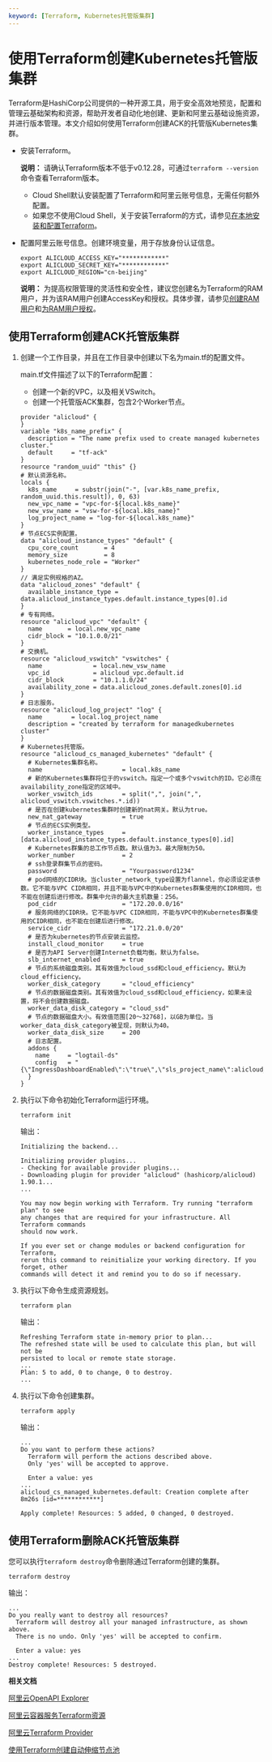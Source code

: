 ```yaml
---
keyword: [Terraform, Kubernetes托管版集群]
---
```


# 使用Terraform创建Kubernetes托管版集群

Terraform是HashiCorp公司提供的一种开源工具，用于安全高效地预览，配置和管理云基础架构和资源，帮助开发者自动化地创建、更新和阿里云基础设施资源，并进行版本管理。本文介绍如何使用Terraform创建ACK的托管版Kubernetes集群。

-   安装Terraform。

    **说明：** 请确认Terraform版本不低于v0.12.28，可通过`terraform --version`命令查看Terraform版本。

    -   Cloud Shell默认安装配置了Terraform和阿里云账号信息，无需任何额外配置。
    -   如果您不使用Cloud Shell，关于安装Terraform的方式，请参见[在本地安装和配置Terraform]()。
-   配置阿里云账号信息。创建环境变量，用于存放身份认证信息。

    ```
    export ALICLOUD_ACCESS_KEY="************"
    export ALICLOUD_SECRET_KEY="************"
    export ALICLOUD_REGION="cn-beijing"
    ```

    **说明：** 为提高权限管理的灵活性和安全性，建议您创建名为Terraform的RAM用户，并为该RAM用户创建AccessKey和授权。具体步骤，请参见[创建RAM用户](/intl.zh-CN/用户管理/创建RAM用户.md)和[为RAM用户授权](/intl.zh-CN/用户管理/为RAM用户授权.md)。


## 使用Terraform创建ACK托管版集群

1.  创建一个工作目录，并且在工作目录中创建以下名为main.tf的配置文件。

    main.tf文件描述了以下的Terraform配置：

    -   创建一个新的VPC，以及相关VSwitch。
    -   创建一个托管版ACK集群，包含2个Worker节点。
    ```
    provider "alicloud" {
    }
    variable "k8s_name_prefix" {
      description = "The name prefix used to create managed kubernetes cluster."
      default     = "tf-ack"
    }
    resource "random_uuid" "this" {}
    # 默认资源名称。
    locals {
      k8s_name     = substr(join("-", [var.k8s_name_prefix, random_uuid.this.result]), 0, 63)
      new_vpc_name = "vpc-for-${local.k8s_name}"
      new_vsw_name = "vsw-for-${local.k8s_name}"
      log_project_name = "log-for-${local.k8s_name}"
    }
    # 节点ECS实例配置。
    data "alicloud_instance_types" "default" {
      cpu_core_count       = 4
      memory_size          = 8
      kubernetes_node_role = "Worker"
    }
    // 满足实例规格的AZ。
    data "alicloud_zones" "default" {
      available_instance_type = data.alicloud_instance_types.default.instance_types[0].id
    }
    # 专有网络。
    resource "alicloud_vpc" "default" {
      name       = local.new_vpc_name
      cidr_block = "10.1.0.0/21"
    }
    # 交换机。
    resource "alicloud_vswitch" "vswitches" {
      name              = local.new_vsw_name
      vpc_id            = alicloud_vpc.default.id
      cidr_block        = "10.1.1.0/24"
      availability_zone = data.alicloud_zones.default.zones[0].id
    }
    # 日志服务。
    resource "alicloud_log_project" "log" {
      name        = local.log_project_name
      description = "created by terraform for managedkubernetes cluster"
    }
    # Kubernetes托管版。
    resource "alicloud_cs_managed_kubernetes" "default" {
      # Kubernetes集群名称。
      name                      = local.k8s_name
      # 新的Kubernetes集群将位于的vswitch。指定一个或多个vswitch的ID。它必须在availability_zone指定的区域中。
      worker_vswitch_ids        = split(",", join(",", alicloud_vswitch.vswitches.*.id))
      # 是否在创建kubernetes集群时创建新的nat网关。默认为true。
      new_nat_gateway           = true
      # 节点的ECS实例类型。
      worker_instance_types     = [data.alicloud_instance_types.default.instance_types[0].id]
      # Kubernetes群集的总工作节点数。默认值为3。最大限制为50。
      worker_number             = 2
      # ssh登录群集节点的密码。
      password                  = "Yourpassword1234"
      # pod网络的CIDR块。当cluster_network_type设置为flannel，你必须设定该参数。它不能与VPC CIDR相同，并且不能与VPC中的Kubernetes群集使用的CIDR相同，也不能在创建后进行修改。群集中允许的最大主机数量：256。
      pod_cidr                  = "172.20.0.0/16"
      # 服务网络的CIDR块。它不能与VPC CIDR相同，不能与VPC中的Kubernetes群集使用的CIDR相同，也不能在创建后进行修改。
      service_cidr              = "172.21.0.0/20"
      # 是否为kubernetes的节点安装云监控。
      install_cloud_monitor     = true
      # 是否为API Server创建Internet负载均衡。默认为false。
      slb_internet_enabled      = true
      # 节点的系统磁盘类别。其有效值为cloud_ssd和cloud_efficiency。默认为cloud_efficiency。
      worker_disk_category      = "cloud_efficiency"
      # 节点的数据磁盘类别。其有效值为cloud_ssd和cloud_efficiency，如果未设置，将不会创建数据磁盘。
      worker_data_disk_category = "cloud_ssd"
      # 节点的数据磁盘大小。有效值范围[20〜32768]，以GB为单位。当worker_data_disk_category被呈现，则默认为40。
      worker_data_disk_size     = 200
      # 日志配置。
      addons {
        name     = "logtail-ds"
        config   = "{\"IngressDashboardEnabled\":\"true\",\"sls_project_name\":alicloud_log_project.log.name}"
      }
    }
    ```

2.  执行以下命令初始化Terraform运行环境。

    ```
    terraform init
    ```

    输出：

    ```
    Initializing the backend...
    
    Initializing provider plugins...
    - Checking for available provider plugins...
    - Downloading plugin for provider "alicloud" (hashicorp/alicloud) 1.90.1...
    ...
    
    You may now begin working with Terraform. Try running "terraform plan" to see
    any changes that are required for your infrastructure. All Terraform commands
    should now work.
    
    If you ever set or change modules or backend configuration for Terraform,
    rerun this command to reinitialize your working directory. If you forget, other
    commands will detect it and remind you to do so if necessary.
    ```

3.  执行以下命令生成资源规划。

    ```
    terraform plan
    ```

    输出：

    ```
    Refreshing Terraform state in-memory prior to plan...
    The refreshed state will be used to calculate this plan, but will not be
    persisted to local or remote state storage.
    ...
    Plan: 5 to add, 0 to change, 0 to destroy.
    ...
    ```

4.  执行以下命令创建集群。

    ```
    terraform apply
    ```

    输出：

    ```
    ...
    Do you want to perform these actions?
      Terraform will perform the actions described above.
      Only 'yes' will be accepted to approve.
    
      Enter a value: yes
    ...
    alicloud_cs_managed_kubernetes.default: Creation complete after 8m26s [id=************]
    
    Apply complete! Resources: 5 added, 0 changed, 0 destroyed.
    ```


## 使用Terraform删除ACK托管版集群

您可以执行`terraform destroy`命令删除通过Terraform创建的集群。

```
terraform destroy
```

输出：

```
...
Do you really want to destroy all resources?
  Terraform will destroy all your managed infrastructure, as shown above.
  There is no undo. Only 'yes' will be accepted to confirm.

  Enter a value: yes
...
Destroy complete! Resources: 5 destroyed.
```

**相关文档**  


[阿里云OpenAPI Explorer](https://api.aliyun.com/#/cli?tool=Terraform&module=managed-kubernetes&namespace=terraform-alicloud-modules)

[阿里云容器服务Terraform资源](https://registry.terraform.io/providers/aliyun/alicloud/latest/docs/resources/cs_kubernetes)

[阿里云Terraform Provider](https://github.com/hashicorp/terraform-provider-alicloud)

[使用Terraform创建自动伸缩节点池](/intl.zh-CN/Kubernetes集群用户指南/节点管理/节点池管理/使用Terraform创建自动伸缩节点池.md)

